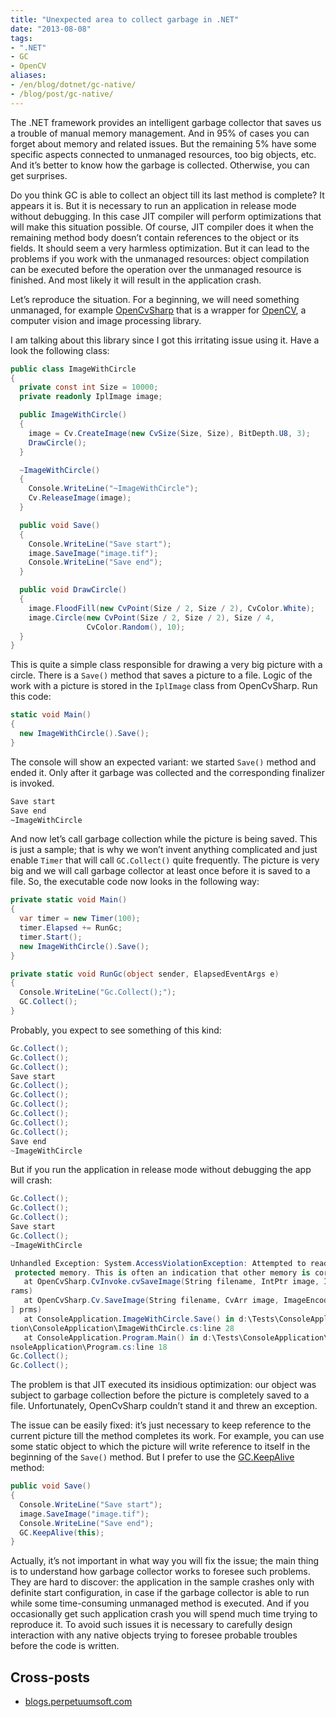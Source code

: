 ```yaml
---
title: "Unexpected area to collect garbage in .NET"
date: "2013-08-08"
tags:
- ".NET"
- GC
- OpenCV
aliases:
- /en/blog/dotnet/gc-native/
- /blog/post/gc-native/
---
```


The .NET framework provides an intelligent garbage collector that saves us a trouble of manual memory management. And in 95% of cases you can forget about memory and related issues. But the remaining 5% have some specific aspects connected to unmanaged resources, too big objects, etc. And it’s better to know how the garbage is collected. Otherwise, you can get surprises.

Do you think GC is able to collect an object till its last method is complete? It appears it is. But it is necessary to run an application in release mode without debugging. In this case JIT compiler will perform optimizations that will make this situation possible. Of course, JIT compiler does it when the remaining method body doesn’t contain references to the object or its fields. It should seem a very harmless optimization. But it can lead to the problems if you work with the unmanaged resources: object compilation can be executed before the operation over the unmanaged resource is finished. And most likely it will result in the application crash. <!--more-->

Let’s reproduce the situation. For a beginning, we will need something unmanaged, for example [OpenCvSharp](https://code.google.com/p/opencvsharp/) that is a wrapper for [OpenCV](http://opencv.org/), a computer vision and image processing library.

I am talking about this library since I got this irritating issue using it. Have a look the following class:

```cs
public class ImageWithCircle
{
  private const int Size = 10000;
  private readonly IplImage image;

  public ImageWithCircle()
  {            
    image = Cv.CreateImage(new CvSize(Size, Size), BitDepth.U8, 3);
    DrawCircle();
  }

  ~ImageWithCircle()
  {
    Console.WriteLine("~ImageWithCircle");
    Cv.ReleaseImage(image);
  }

  public void Save()
  {
    Console.WriteLine("Save start");
    image.SaveImage("image.tif");
    Console.WriteLine("Save end");
  }

  public void DrawCircle()
  {
    image.FloodFill(new CvPoint(Size / 2, Size / 2), CvColor.White);
    image.Circle(new CvPoint(Size / 2, Size / 2), Size / 4, 
                 CvColor.Random(), 10);
  }
}
```

This is quite a simple class responsible for drawing a very big picture with a circle. There is a `Save()` method that saves a picture to a file. Logic of the work with a picture is stored in the `IplImage` class from OpenCvSharp. Run this code:

```cs
static void Main()
{
  new ImageWithCircle().Save();
}
```

The console will show an expected variant: we started `Save()` method and ended it. Only after it garbage was collected and the corresponding finalizer is invoked.

```txt
Save start
Save end
~ImageWithCircle
```

And now let’s call garbage collection while the picture is being saved. This is just a sample; that is why we won’t invent anything complicated and just enable `Timer` that will call `GC.Collect()` quite frequently. The picture is very big and we will call garbage collector at least once before it is saved to a file. So, the executable code now looks in the following way:

```cs
private static void Main()
{
  var timer = new Timer(100);
  timer.Elapsed += RunGc;
  timer.Start();
  new ImageWithCircle().Save();
}

private static void RunGc(object sender, ElapsedEventArgs e)
{
  Console.WriteLine("Gc.Collect();");
  GC.Collect();
}
```

Probably, you expect to see something of this kind:

```cs
Gc.Collect();
Gc.Collect();
Gc.Collect();
Save start
Gc.Collect();
Gc.Collect();
Gc.Collect();
Gc.Collect();
Gc.Collect();
Gc.Collect();
Save end
~ImageWithCircle
```

But if you run the application in release mode without debugging the app will crash:

```cs
Gc.Collect();
Gc.Collect();
Gc.Collect();
Save start
Gc.Collect();
~ImageWithCircle

Unhandled Exception: System.AccessViolationException: Attempted to read or write
 protected memory. This is often an indication that other memory is corrupt.
   at OpenCvSharp.CvInvoke.cvSaveImage(String filename, IntPtr image, Int32[] pa
rams)
   at OpenCvSharp.Cv.SaveImage(String filename, CvArr image, ImageEncodingParam[
] prms)
   at ConsoleApplication.ImageWithCircle.Save() in d:\Tests\ConsoleApplica
tion\ConsoleApplication\ImageWithCircle.cs:line 28
   at ConsoleApplication.Program.Main() in d:\Tests\ConsoleApplication\Co
nsoleApplication\Program.cs:line 18
Gc.Collect();
Gc.Collect();
```

The problem is that JIT executed its insidious optimization: our object was subject to garbage collection before the picture is completely saved to a file. Unfortunately, OpenCvSharp couldn’t stand it and threw an exception.

The issue can be easily fixed: it’s just necessary to keep reference to the current picture till the method completes its work. For example, you can use some static object to which the picture will write reference to itself in the beginning of the `Save()` method. But I prefer to use the [GC.KeepAlive](http://msdn.microsoft.com/en-us/library/system.gc.keepalive.aspx) method:

```cs
public void Save()
{
  Console.WriteLine("Save start");
  image.SaveImage("image.tif");
  Console.WriteLine("Save end");
  GC.KeepAlive(this);
}
```

Actually, it’s not important in what way you will fix the issue; the main thing is to understand how garbage collector works to foresee such problems. They are hard to discover: the application in the sample crashes only with definite start configuration, in case if the garbage collector is able to run while some time-consuming unmanaged method is executed. And if you occasionally get such application crash you will spend much time trying to reproduce it. To avoid such issues it is necessary to carefully design interaction with any native objects trying to foresee probable troubles before the code is written.

## Cross-posts

* [blogs.perpetuumsoft.com](http://blogs.perpetuumsoft.com/dotnet/unexpected-area-to-collect-garbage-in-net/)